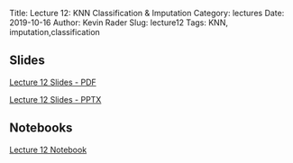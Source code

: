 Title: Lecture 12: KNN Classification & Imputation
Category: lectures
Date: 2019-10-16
Author: Kevin Rader
Slug: lecture12
Tags: KNN, imputation,classification


## Slides
[Lecture 12 Slides - PDF]({attach}presentation/Lecture12_kNNclassAndImputation.pdf)

[Lecture 12 Slides - PPTX]({attach}presentation/Lecture12_kNNclassAndImputation.pptx)

## Notebooks
[Lecture 12 Notebook]({static}presentation/Lecture12.ipynb)
